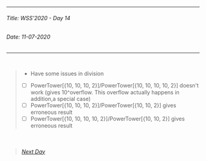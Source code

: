 ----------
###### Title: WSS'2020 - Day 14
###### Date: 11-07-2020
----------
&nbsp;



> - Have some issues in division
> - [ ] PowerTower[{10, 10, 10, 2}]/PowerTower[{10, 10, 10, 10, 2}] doesn't work (gives 10^overflow. This overflow actually happens in addition,a special case)
> - [ ] PowerTower[{10, 10, 10, 2}]/PowerTower[{10, 10, 2}] gives erroneous result 
> - [ ] PowerTower[{10, 10, 10, 10, 2}]/PowerTower[{10, 10, 2}] gives erroneous result



&nbsp;
> ###### [Next Day](Day13.md)

